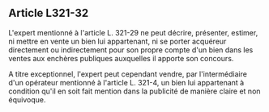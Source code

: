 Article L321-32
----
L'expert mentionné à l'article L. 321-29 ne peut décrire, présenter, estimer, ni
mettre en vente un bien lui appartenant, ni se porter acquéreur directement ou
indirectement pour son propre compte d'un bien dans les ventes aux enchères
publiques auxquelles il apporte son concours.

A titre exceptionnel, l'expert peut cependant vendre, par l'intermédiaire d'un
opérateur mentionné à l'article L. 321-4, un bien lui appartenant à condition
qu'il en soit fait mention dans la publicité de manière claire et non équivoque.

